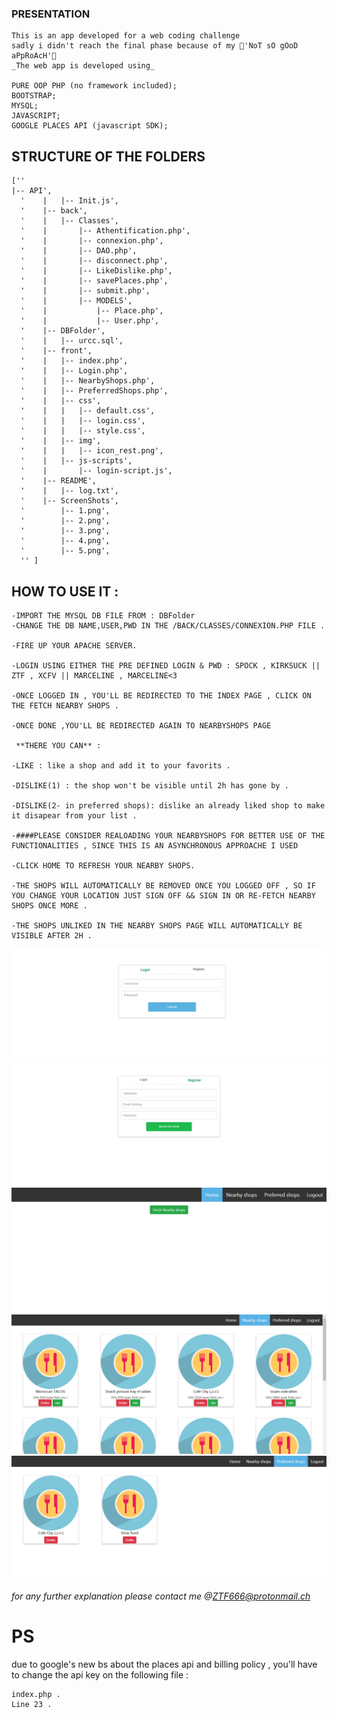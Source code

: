 ### PRESENTATION

```
This is an app developed for a web coding challenge
sadly i didn't reach the final phase because of my 🤡'NoT sO gOoD aPpRoAcH'🤡
_The web app is developed using_

PURE OOP PHP (no framework included);
BOOTSTRAP;
MYSQL;
JAVASCRIPT;
GOOGLE PLACES API (javascript SDK);
```

## **STRUCTURE OF THE FOLDERS**

```
[''
|-- API',
  '    |   |-- Init.js',
  '    |-- back',
  '    |   |-- Classes',
  '    |       |-- Athentification.php',
  '    |       |-- connexion.php',
  '    |       |-- DAO.php',
  '    |       |-- disconnect.php',
  '    |       |-- LikeDislike.php',
  '    |       |-- savePlaces.php',
  '    |       |-- submit.php',
  '    |       |-- MODELS',
  '    |           |-- Place.php',
  '    |           |-- User.php',
  '    |-- DBFolder',
  '    |   |-- urcc.sql',
  '    |-- front',
  '    |   |-- index.php',
  '    |   |-- Login.php',
  '    |   |-- NearbyShops.php',
  '    |   |-- PreferredShops.php',
  '    |   |-- css',
  '    |   |   |-- default.css',
  '    |   |   |-- login.css',
  '    |   |   |-- style.css',
  '    |   |-- img',
  '    |   |   |-- icon_rest.png',
  '    |   |-- js-scripts',
  '    |       |-- login-script.js',
  '    |-- README',
  '    |   |-- log.txt',
  '    |-- ScreenShots',
  '        |-- 1.png',
  '        |-- 2.png',
  '        |-- 3.png',
  '        |-- 4.png',
  '        |-- 5.png',
  '' ]
```

## **HOW TO USE IT** :

```
-IMPORT THE MYSQL DB FILE FROM : DBFolder
-CHANGE THE DB NAME,USER,PWD IN THE /BACK/CLASSES/CONNEXION.PHP FILE .

-FIRE UP YOUR APACHE SERVER.

-LOGIN USING EITHER THE PRE DEFINED LOGIN & PWD : SPOCK , KIRKSUCK || ZTF , XCFV || MARCELINE , MARCELINE<3

-ONCE LOGGED IN , YOU'LL BE REDIRECTED TO THE INDEX PAGE , CLICK ON THE FETCH NEARBY SHOPS .

-ONCE DONE ,YOU'LL BE REDIRECTED AGAIN TO NEARBYSHOPS PAGE

 **THERE YOU CAN** :

-LIKE : like a shop and add it to your favorits .

-DISLIKE(1) : the shop won't be visible until 2h has gone by .

-DISLIKE(2- in preferred shops): dislike an already liked shop to make it disapear from your list .

-####PLEASE CONSIDER REALOADING YOUR NEARBYSHOPS FOR BETTER USE OF THE FUNCTIONALITIES , SINCE THIS IS AN ASYNCHRONOUS APPROACHE I USED

-CLICK HOME TO REFRESH YOUR NEARBY SHOPS.

-THE SHOPS WILL AUTOMATICALLY BE REMOVED ONCE YOU LOGGED OFF , SO IF YOU CHANGE YOUR LOCATION JUST SIGN OFF && SIGN IN OR RE-FETCH NEARBY SHOPS ONCE MORE .

-THE SHOPS UNLIKED IN THE NEARBY SHOPS PAGE WILL AUTOMATICALLY BE VISIBLE AFTER 2H .
```

![Screenshot](ScreenShots/1.png)
![Screenshot](ScreenShots/2.png)
![Screenshot](ScreenShots/3.png)
![Screenshot](ScreenShots/4.png)
![Screenshot](ScreenShots/5.png)

###### for any further explanation please contact me @ZTF666@protonmail.ch

# PS

due to google's new bs about the places api and billing policy , you'll have to change the api key on the following file :

```
index.php .
Line 23 .
```
